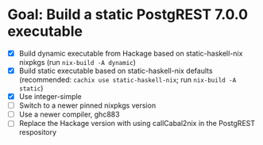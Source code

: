 # Goal: Build a static PostgREST 7.0.0 executable

* [x] Build dynamic executable from Hackage based on static-haskell-nix nixpkgs
  (run `nix-build -A dynamic`)
* [x] Build static executable based on static-haskell-nix defaults
  (recommended: `cachix use static-haskell-nix`; run `nix-build -A static`)
* [x] Use integer-simple
* [ ] Switch to a newer pinned nixpkgs version
* [ ] Use a newer compiler, ghc883
* [ ] Replace the Hackage version with using callCabal2nix in the PostgREST
  respository
